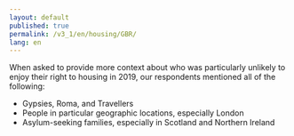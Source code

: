 ```yaml
---
layout: default
published: true
permalink: /v3_1/en/housing/GBR/
lang: en
---
```

When asked to provide more context about who was particularly unlikely to enjoy their right to housing in 2019, our respondents mentioned all of the following:

-	Gypsies, Roma, and Travellers 
-	People in particular geographic locations, especially London
-	Asylum-seeking families, especially in Scotland and Northern Ireland
